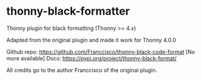 # thonny-black-formatter
Thonny plugin for black formatting (Thonny >= 4.x)

Adapted from the original plugin and made it work for Thonny 4.0.0

Github repo: https://github.com/Franccisco/thonny-black-code-format [No more available]
Docs: https://pypi.org/project/thonny-black-format/

All credits go to the author Franccisco of the original plugin.



